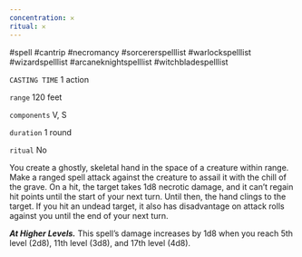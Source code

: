 ```yaml
---
concentration: 𐄂
ritual: 𐄂
---
```

#spell #cantrip #necromancy #sorcererspelllist #warlockspelllist #wizardspelllist #arcaneknightspelllist #witchbladespelllist

`CASTING TIME`
1 action

`range`
120 feet

`components`
V, S

`duration`
1 round

`ritual`
No

You create a ghostly, skeletal hand in the space of a creature within range. Make a ranged spell attack against the creature to assail it with the chill of the grave. On a hit, the target takes 1d8 necrotic damage, and it can’t regain hit points until the start of your next turn. Until then, the hand clings to the target. If you hit an undead target, it also has disadvantage on attack rolls against you until the end of your next turn.

**_At Higher Levels._** This spell’s damage increases by 1d8 when you reach 5th level (2d8), 11th level (3d8), and 17th level (4d8).